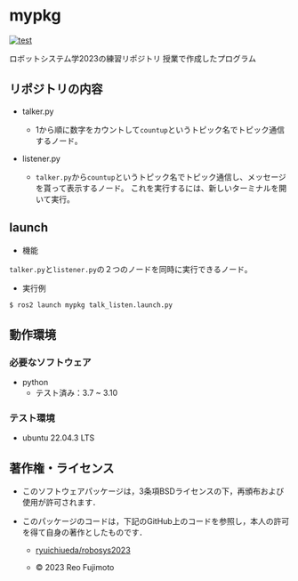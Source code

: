 # mypkg
[![test](https://github.com/reofujimoto/robosys2023/actions/workflows/test.yml/badge.svg)](https://github.com/reofujimoto/mypkg/actions)

ロボットシステム学2023の練習リポジトリ
授業で作成したプログラム

## リポジトリの内容
* talker.py
  * 1から順に数字をカウントして`countup`というトピック名でトピック通信するノード。

* listener.py
  * `talker.py`から`countup`というトピック名でトピック通信し、メッセージを貰って表示するノード。  これを実行するには、新しいターミナルを開いて実行。  

## launch
* 機能

`talker.py`と`listener.py`の２つのノードを同時に実行できるノード。

* 実行例

```bash
$ ros2 launch mypkg talk_listen.launch.py


```


## 動作環境
### 必要なソフトウェア　

* python
  * テスト済み：3.7 ~ 3.10

### テスト環境
* ubuntu 22.04.3 LTS

## 著作権・ライセンス
* このソフトウェアパッケージは，3条項BSDライセンスの下，再頒布および使用が許可されます．
  
* このパッケージのコードは，下記のGitHub上のコードを参照し，本人の許可を得て自身の著作としたものです． 
  * [ryuichiueda/robosys2023](https://github.com/ryuichiueda/robosys2023)

  * © 2023 Reo Fujimoto 
